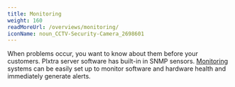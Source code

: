 ```yaml
---
title: Monitoring
weight: 160
readMoreUrl: /overviews/monitoring/
iconName: noun_CCTV-Security-Camera_2698601
---
```


When problems occur, you want to know about them before your customers.  Plxtra server software has built-in in SNMP sensors.  [Monitoring](/architecture/monitoring/) systems can be easily set up to monitor software and hardware health and immediately generate alerts.
